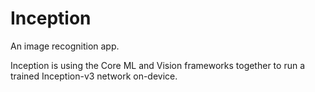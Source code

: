 # Inception
An image recognition app.

Inception is using the Core ML and Vision frameworks together to run a trained Inception-v3 network on-device.
